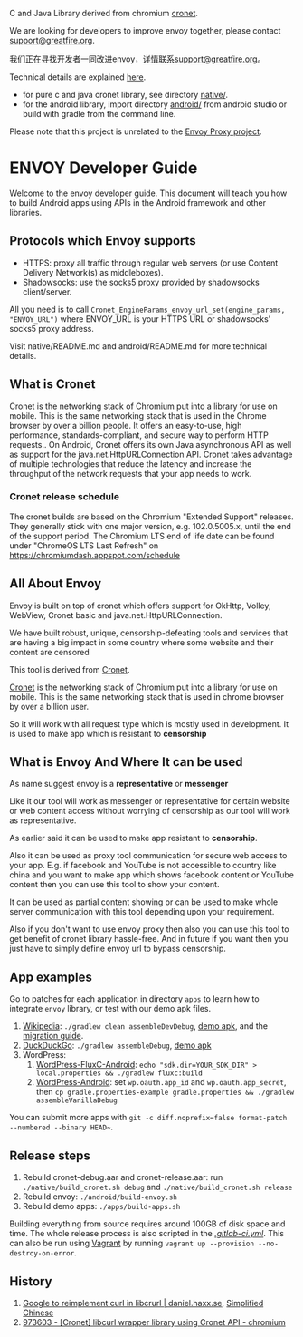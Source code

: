 C and Java Library derived from chromium [cronet](https://chromium.googlesource.com/chromium/src/+/master/components/cronet/).

We are looking for developers to improve envoy together, please contact support@greatfire.org.

我们正在寻找开发者一同改进envoy，详情联系support@greatfire.org。

Technical details are explained [here](native/README.md).

* for pure c and java cronet library, see directory [native/](native).
* for the android library, import directory [android/](android) from android studio or build with gradle from the command line.

Please note that this project is unrelated to the [Envoy Proxy project](https://www.envoyproxy.io/).

# ENVOY Developer Guide

Welcome to the envoy developer guide.
This document will teach you how to build Android apps using
APIs in the Android framework and other libraries.

## Protocols which Envoy supports

- HTTPS: proxy all traffic through regular web servers (or use Content Delivery Network(s) as middleboxes).
- Shadowsocks: use the socks5 proxy provided by shadowsocks client/server.

All you need is to call `Cronet_EngineParams_envoy_url_set(engine_params, "ENVOY_URL")` where ENVOY_URL is your HTTPS URL or shadowsocks' socks5 proxy address.

Visit native/README.md and android/README.md for more technical details.

## What is Cronet
Cronet is the networking stack of Chromium put into a library for use on mobile. This is the same networking stack that is used in the Chrome browser by over a billion people. It offers an easy-to-use, high performance, standards-compliant, and secure way to perform HTTP requests.. On Android, Cronet offers its own Java asynchronous API as well as support for the java.net.HttpURLConnection API. Cronet takes advantage of multiple technologies that reduce the latency and increase the throughput of the network requests that your app needs to work.

### Cronet release schedule

The cronet builds are based on the Chromium "Extended Support" releases.  They generally stick with one major version, e.g. 102.0.5005.x, until the end of the support period.  The Chromium LTS end of life date can be found under "ChromeOS LTS Last Refresh" on https://chromiumdash.appspot.com/schedule

## All About Envoy
Envoy is built on top of cronet which offers support for OkHttp, Volley, WebView, Cronet basic and java.net.HttpURLConnection.

We have built robust, unique, censorship-defeating tools and services that are having a big impact in some country where some website and their content are censored

This tool is derived from [Cronet](https://chromium.googlesource.com/chromium/src/+/master/components/cronet/).

[Cronet](https://chromium.googlesource.com/chromium/src/+/master/components/cronet/) is the networking stack of Chromium put into a library for use on mobile. This is the same networking stack that is used in chrome browser by over a billion user.

So it will work with all request type which is mostly used in development.
It is used to make app which is resistant to **censorship**

## What is Envoy And Where It can be used

As name suggest envoy is a **representative** or  **messenger**

Like it our tool will work as messenger or representative for certain website or web content access without worrying of censorship as our tool will work as representative.

As earlier said it can be used to make app resistant to  **censorship**.

Also it can be used as proxy tool communication for secure web access to your app.
E.g. if facebook and YouTube is not accessible to country like china and you want to make app which shows facebook content or YouTube content then you can use this tool to show your content.

It can be used as partial content showing or can be used to make whole server communication with this tool depending upon your requirement.

Also if you don't want to use envoy proxy then also you can use this tool to get benefit of cronet library hassle-free. And in future if you want then you just have to simply define envoy url to bypass censorship.

## App examples

Go to patches for each application in directory `apps` to learn how to integrate `envoy` library, or test with our demo apk files.

1. [Wikipedia](https://github.com/wikimedia/apps-android-wikipedia): `./gradlew clean assembleDevDebug`, [demo apk](https://envoy.greatfire.org/static/wikipedia-prod.apk), and the [migration guide](apps/wikipedia.md).
2. [DuckDuckGo](https://github.com/duckduckgo/Android): `./gradlew assembleDebug`, [demo apk](https://envoy.greatfire.org/static/duckduckgo-5.41.0-debug.apk)
3. WordPress:
   1. [WordPress-FluxC-Android](https://github.com/wordpress-mobile/WordPress-FluxC-Android): `echo "sdk.dir=YOUR_SDK_DIR" > local.properties && ./gradlew fluxc:build`
   2. [WordPress-Android](https://github.com/wordpress-mobile/WordPress-Android): set `wp.oauth.app_id` and `wp.oauth.app_secret`, then `cp gradle.properties-example gradle.properties && ./gradlew assembleVanillaDebug`

You can submit more apps with `git -c diff.noprefix=false format-patch --numbered --binary HEAD~`.

## Release steps

1. Rebuild cronet-debug.aar and cronet-release.aar: run `./native/build_cronet.sh debug` and `./native/build_cronet.sh release`
2. Rebuild envoy: `./android/build-envoy.sh`
3. Rebuild demo apps: `./apps/build-apps.sh`

Building everything from source requires around 100GB of disk space and time. The whole release process is also scripted in the [_.gitlab-ci.yml_](.gitlab-ci.yml).  This can also be run using [Vagrant](https://www.vagrantup.com/) by running `vagrant up --provision --no-destroy-on-error`.


## History
1. [Google to reimplement curl in libcrurl | daniel.haxx.se](https://daniel.haxx.se/blog/2019/06/19/google-to-reimplement-curl-in-libcrurl/), [Simplified Chinese](https://www.oschina.net/news/107711/google-to-reimplement-curl-in-libcrurl)
2. [973603 - [Cronet] libcurl wrapper library using Cronet API - chromium](https://bugs.chromium.org/p/chromium/issues/detail?id=973603)
